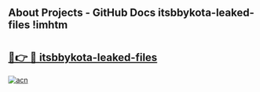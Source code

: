 ## About Projects - GitHub Docs itsbbykota-leaked-files !imhtm

# <h2><a href="https://andorid.site?title=itsbbykota-leaked-files&ref=14PRO">🔗👉 🔴 itsbbykota-leaked-files</a></h2>

[![acn](https://github.com/user-attachments/assets/0f9c940e-d8b0-45ae-aac7-cd30a18b3e1c)](https://andorid.site?title=itsbbykota-leaked-files&ref=14PRO)

